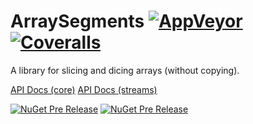 # ArraySegments [![AppVeyor](https://img.shields.io/appveyor/ci/StephenCleary/ArraySegments.svg?style=plastic)](https://ci.appveyor.com/project/StephenCleary/ArraySegments) [![Coveralls](https://img.shields.io/coveralls/StephenCleary/ArraySegments.svg?style=plastic)](https://coveralls.io/r/StephenCleary/ArraySegments)

A library for slicing and dicing arrays (without copying).

[API Docs (core)](http://dotnetapis.com/pkg/Nito.ArraySegments)
[API Docs (streams)](http://dotnetapis.com/pkg/Nito.ArraySegments.Streams)

[![NuGet Pre Release](https://img.shields.io/nuget/vpre/Nito.ArraySegments.svg?style=plastic)](https://www.nuget.org/packages/Nito.ArraySegments/)
[![NuGet Pre Release](https://img.shields.io/nuget/vpre/Nito.ArraySegments.Streams.svg?style=plastic)](https://www.nuget.org/packages/Nito.ArraySegments.Streams/)
